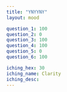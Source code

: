 ```yaml
---
title: "YNYYNY"
layout: mood

question_1: 100
question_2: 0
question_3: 100
question_4: 100
question_5: 0
question_6: 100

iching_hex: 30
iching_name: Clarity
iching_desc: 
---
```

